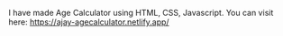 I have made Age Calculator using HTML, CSS, Javascript. You can visit here: https://ajay-agecalculator.netlify.app/
